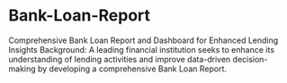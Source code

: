 # Bank-Loan-Report
Comprehensive Bank Loan Report and Dashboard for Enhanced Lending Insights  Background: A leading financial institution seeks to enhance its understanding of lending activities and improve data-driven decision-making by developing a comprehensive Bank Loan Report. 
